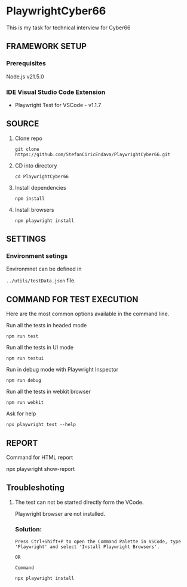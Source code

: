 # PlaywrightCyber66
This is my task for technical interview for Cyber66

## FRAMEWORK SETUP
 ### Prerequisites
 Node.js v21.5.0

 ### IDE Visual Studio Code Extension
 
* Playwright Test for VSCode - v1.1.7


## SOURCE

1. Clone repo
   ```
   git clone https://github.com/StefanCiricEndava/PlaywrightCyber66.git
   ```

2. CD into directory
   ```
   cd PlaywrightCyber66  
   ```

3. Install dependencies
   ```
   npm install
   ```

4. Install browsers
   ```
   npm playwright install
   ```

## SETTINGS
### Environment setings
Environmnet can be defined in 

`../utils/testData.json` file.

## COMMAND FOR TEST EXECUTION

Here are the most common options available in the command line.

Run all the tests in headed mode 

`npm run test`

Run all the tests in UI mode 

`npm run testui`

Run in debug mode with Playwright Inspector

`npm run debug`

Run all the tests in webkit browser

`npm run webkit`

Ask for help

`npx playwright test --help`


## REPORT

Command for HTML report

npx playwright show-report

## Troubleshoting

1. The test can not be started directly form the VCode. 

    Playwright browser are not installed.

    ### Solution:
    ```
    Press Ctrl+Shift+P to open the Command Palette in VSCode, type 'Playwright' and select 'Install Playwright Browsers'.
   
    OR
    
    Command

    npx playwright install
    ```
